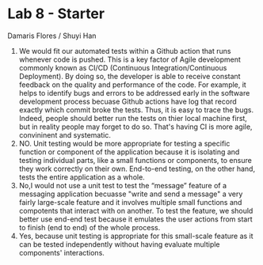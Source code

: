 # Lab 8 - Starter
Damaris Flores / Shuyi Han
1. We would fit our automated tests within a Github action that runs whenever code is pushed. This is a key factor of Agile development commonly known as CI/CD (Continuous Integration/Continuous Deployment). By doing so, the developer is able to receive constant feedback on the quality and performance of the code. For example, it helps to identify bugs and errors to be addressed early in the software development process becuase Github actions have log that record exactly which commit broke the tests. Thus, it is easy to trace the bugs. Indeed, people should better run the tests on thier local machine first, but in reality people may forget to do so. That's having CI is more agile, convininent and systematic. 
2. NO. Unit testing would be more appropriate for testing a specific function or component of the application because it is isolating and testing individual parts, like a small functions or components, to ensure they work correctly on their own. End-to-end testing, on the other hand, tests the entire application as a whole. 
3. No,I would not use a unit test to test the “message” feature of a messaging application becuasse "write and send a message" a very fairly large-scale feature and it involves multiple small functions and compotents that interact with on another. To test the feature, we should better use end-end test because it emulates the user actions from start to finish (end to end) of the whole process.
4. Yes, because unit testing is appropriate for this small-scale feature as it can be tested independently without having evaluate multiple components' interactions. 

